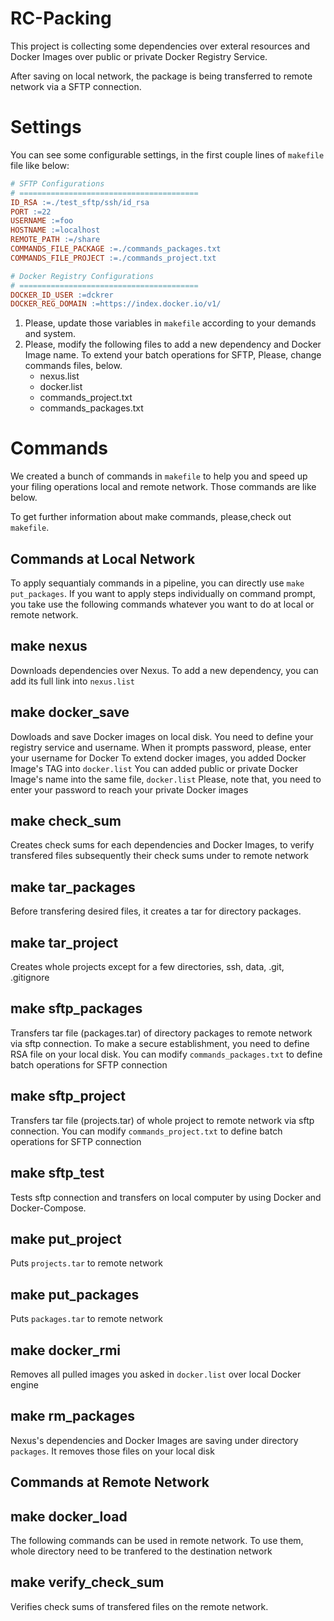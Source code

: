 
# RC-Packing

This project is collecting some dependencies over exteral resources and Docker Images over public or private Docker Registry Service.

After saving on local network, the package is being transferred to remote network via a SFTP connection.

# Settings

You can see some configurable settings, in the first couple lines of `makefile` file like below:

```makefile
# SFTP Configurations
# ========================================
ID_RSA :=./test_sftp/ssh/id_rsa
PORT :=22
USERNAME :=foo
HOSTNAME :=localhost
REMOTE_PATH :=/share
COMMANDS_FILE_PACKAGE :=./commands_packages.txt
COMMANDS_FILE_PROJECT :=./commands_project.txt

# Docker Registry Configurations
# ========================================
DOCKER_ID_USER :=dckrer
DOCKER_REG_DOMAIN :=https://index.docker.io/v1/
```

1. Please, update those variables in `makefile` according to your demands and system.
2. Please, modify the following files to add a new dependency and Docker Image name. To extend your batch operations for SFTP, Please, change commands files, below.
    - nexus.list
    - docker.list
    - commands_project.txt
    - commands_packages.txt


# Commands
We created a bunch of commands in `makefile` to help you and speed up your filing operations local and remote network. Those commands are like below.

To get further information about make commands, please,check out `makefile`.

## Commands at Local Network

To apply sequantialy commands in a pipeline, you can directly use `make put_packages`. If you want to apply steps individually on command prompt, you take use the following commands whatever you want to do at local or remote network.

make nexus
---

Downloads dependencies over Nexus. 
To add a new dependency, you can add its full link into `nexus.list`

make docker_save
---

Dowloads and save Docker images on local disk.
You need to define your registry service and username. 
When it prompts password, please, enter your username for Docker
To extend docker images, you added Docker Image's TAG into `docker.list`
You can added public or private Docker Image's name into the same file, `docker.list`
Please, note that, you need to enter your password to reach your private Docker images

make check_sum
---

Creates check sums for each dependencies and Docker Images, to verify transfered files subsequently their check sums
under to remote network

make tar_packages
---

Before transfering desired files, it creates a tar for directory packages.

make tar_project
---

Creates whole projects except for a few directories, ssh, data, .git, .gitignore

make sftp_packages
---

Transfers tar file (packages.tar) of directory packages to remote network via sftp connection.
To make a secure establishment, you need to define RSA file on your local disk.
You can modify `commands_packages.txt` to define batch operations for SFTP connection

make sftp_project
---

Transfers tar file (projects.tar) of whole project to remote network via sftp connection.
You can modify `commands_project.txt` to define batch operations for SFTP connection

make sftp_test
---

Tests sftp connection and transfers on local computer by using Docker and Docker-Compose.

make put_project
---

Puts `projects.tar` to remote network

make put_packages
---

Puts `packages.tar` to remote network

make docker_rmi
---

Removes all pulled images you asked in `docker.list` over local Docker engine

make rm_packages
---

Nexus's dependencies and Docker Images are saving under directory `packages`.
It removes those files on your local disk

## Commands at Remote Network

make docker_load
---

The following commands can be used in remote network. 
To use them, whole directory need to be tranfered to the destination network

make verify_check_sum
---

Verifies check sums of transfered files on the remote network.


